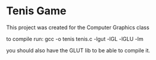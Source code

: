 # Tenis Game

This project was created for the Computer Graphics class 

to compile run: 
     gcc -o tenis tenis.c -lgut -lGL -lGLU -lm

you should also have the GLUT lib to be able to compile it.

